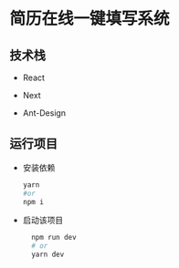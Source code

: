 # 简历在线一键填写系统

## 技术栈

- React

- Next

* Ant-Design

## 运行项目

- 安装依赖

  ```bash
  yarn
  #or
  npm i
  ```

- 启动该项目
  ```bash
    npm run dev
    # or
    yarn dev
  ```
